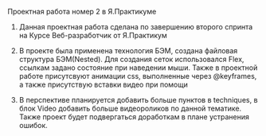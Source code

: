Проектная работа номер 2 в Я.Практикуме

1. Данная проектная работа сделана по завершению второго спринта на Курсе Веб-разработчик от Я.Практикум

2. В проекте была применена технология БЭМ, создана файловая структура БЭМ(Nested).
Для создания сеток использовался Flex, ссылкам задано состояние при наведении мыши.
Также в проектной работе присутсвуют анимации css, выполненные через @keyframes, а также присутствую вставки видео при помощи <iframes>

3. В перспективе планируется добавить больше пунктов в techniques, в блок Video добавить больше видеороликов по данной тематике. Также проект будет подвергаться доработкам в плане устранения ошибок.
